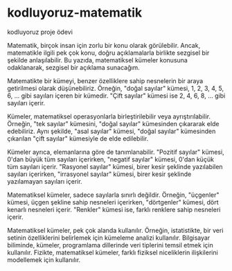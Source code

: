 # kodluyoruz-matematik
kodluyoruz proje ödevi 


Matematik, birçok insan için zorlu bir konu olarak görülebilir. Ancak, matematikle ilgili pek çok konu, doğru açıklamalarla birlikte sezgisel bir şekilde anlaşılabilir. Bu yazıda, matematiksel kümeler konusuna odaklanarak, sezgisel bir açıklama sunacağım.

Matematikte bir kümeyi, benzer özelliklere sahip nesnelerin bir araya getirilmesi olarak düşünebiliriz. Örneğin, "doğal sayılar" kümesi, 1, 2, 3, 4, 5, 6, ... gibi sayıları içeren bir kümedir. "Çift sayılar" kümesi ise 2, 4, 6, 8, ... gibi sayıları içerir.

Kümeler, matematiksel operasyonlarla birleştirilebilir veya ayrıştırılabilir. Örneğin, "tek sayılar" kümesini, "doğal sayılar" kümesinden çıkararak elde edebiliriz. Aynı şekilde, "asal sayılar" kümesi, "doğal sayılar" kümesinden çıkarılan "çift sayılar" kümesiyle de elde edilebilir.

Kümeler ayrıca, elemanlarına göre de tanımlanabilir. "Pozitif sayılar" kümesi, 0'dan büyük tüm sayıları içerirken, "negatif sayılar" kümesi, 0'dan küçük tüm sayıları içerir. "Rasyonel sayılar" kümesi, birer kesir şeklinde yazılabilen sayıları içerirken, "irrasyonel sayılar" kümesi, birer kesir şeklinde yazılamayan sayıları içerir.

Matematiksel kümeler, sadece sayılarla sınırlı değildir. Örneğin, "üçgenler" kümesi, üçgen şekline sahip nesneleri içerirken, "dörtgenler" kümesi, dört kenarlı nesneleri içerir. "Renkler" kümesi ise, farklı renklere sahip nesneleri içerir.

Matematiksel kümeler, pek çok alanda kullanılır. Örneğin, istatistikte, bir veri setinin özelliklerini belirlemek için kümeleme analizi kullanılır. Bilgisayar biliminde, kümeler, programlama dillerinde veri tiplerini temsil etmek için kullanılır. Fizikte, matematiksel kümeler, farklı fiziksel niceliklerin ilişkilerini modellemek için kullanılır.
